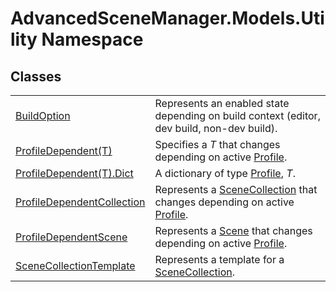 # AdvancedSceneManager.Models.Utility Namespace






## Classes
<table>
<tr>
<td><a href="T_AdvancedSceneManager_Models_Utility_BuildOption">BuildOption</a></td>
<td>Represents an enabled state depending on build context (editor, dev build, non-dev build).</td></tr>
<tr>
<td><a href="T_AdvancedSceneManager_Models_Utility_ProfileDependent_1">ProfileDependent(T)</a></td>
<td>Specifies a <em>T</em> that changes depending on active <a href="T_AdvancedSceneManager_Models_Profile">Profile</a>.</td></tr>
<tr>
<td><a href="T_AdvancedSceneManager_Models_Utility_ProfileDependent_1_Dict">ProfileDependent(T).Dict</a></td>
<td>A dictionary of type <a href="T_AdvancedSceneManager_Models_Profile">Profile</a>, <em>T</em>.</td></tr>
<tr>
<td><a href="T_AdvancedSceneManager_Models_Utility_ProfileDependentCollection">ProfileDependentCollection</a></td>
<td>Represents a <a href="T_AdvancedSceneManager_Models_SceneCollection">SceneCollection</a> that changes depending on active <a href="T_AdvancedSceneManager_Models_Profile">Profile</a>.</td></tr>
<tr>
<td><a href="T_AdvancedSceneManager_Models_Utility_ProfileDependentScene">ProfileDependentScene</a></td>
<td>Represents a <a href="T_AdvancedSceneManager_Models_Scene">Scene</a> that changes depending on active <a href="T_AdvancedSceneManager_Models_Profile">Profile</a>.</td></tr>
<tr>
<td><a href="T_AdvancedSceneManager_Models_Utility_SceneCollectionTemplate">SceneCollectionTemplate</a></td>
<td>Represents a template for a <a href="T_AdvancedSceneManager_Models_SceneCollection">SceneCollection</a>.</td></tr>
</table>